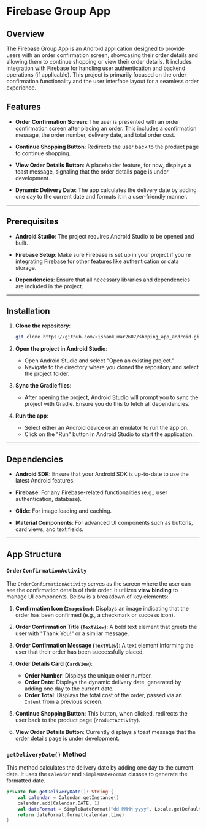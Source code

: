 # Firebase Group App

## Overview

The Firebase Group App is an Android application designed to provide users with an order confirmation screen, showcasing their order details and allowing them to continue shopping or view their order details. It includes integration with Firebase for handling user authentication and backend operations (if applicable). This project is primarily focused on the order confirmation functionality and the user interface layout for a seamless order experience.

## Features

- **Order Confirmation Screen**: The user is presented with an order confirmation screen after placing an order. This includes a confirmation message, the order number, delivery date, and total order cost.
  
- **Continue Shopping Button**: Redirects the user back to the product page to continue shopping. 
  
- **View Order Details Button**: A placeholder feature, for now, displays a toast message, signaling that the order details page is under development.
  
- **Dynamic Delivery Date**: The app calculates the delivery date by adding one day to the current date and formats it in a user-friendly manner.

---

## Prerequisites

- **Android Studio**: The project requires Android Studio to be opened and built.
  
- **Firebase Setup**: Make sure Firebase is set up in your project if you're integrating Firebase for other features like authentication or data storage.
  
- **Dependencies**: Ensure that all necessary libraries and dependencies are included in the project.
  
---

## Installation

1. **Clone the repository**:
    ```bash
    git clone https://github.com/kishankumar2607/shoping_app_android.git
    ```

2. **Open the project in Android Studio**:
   - Open Android Studio and select "Open an existing project."
   - Navigate to the directory where you cloned the repository and select the project folder.

3. **Sync the Gradle files**:
   - After opening the project, Android Studio will prompt you to sync the project with Gradle. Ensure you do this to fetch all dependencies.
   
4. **Run the app**:
   - Select either an Android device or an emulator to run the app on.
   - Click on the "Run" button in Android Studio to start the application.

---

## Dependencies

- **Android SDK**: Ensure that your Android SDK is up-to-date to use the latest Android features.
  
- **Firebase**: For any Firebase-related functionalities (e.g., user authentication, database).
  
- **Glide**: For image loading and caching.
  
- **Material Components**: For advanced UI components such as buttons, card views, and text fields.

---

## App Structure

### `OrderConfirmationActivity` 

The `OrderConfirmationActivity` serves as the screen where the user can see the confirmation details of their order. It utilizes **view binding** to manage UI components. Below is a breakdown of key elements:

1. **Confirmation Icon (`ImageView`)**: Displays an image indicating that the order has been confirmed (e.g., a checkmark or success icon).

2. **Order Confirmation Title (`TextView`)**: A bold text element that greets the user with "Thank You!" or a similar message.

3. **Order Confirmation Message (`TextView`)**: A text element informing the user that their order has been successfully placed.

4. **Order Details Card (`CardView`)**:
    - **Order Number**: Displays the unique order number.
    - **Order Date**: Displays the dynamic delivery date, generated by adding one day to the current date.
    - **Order Total**: Displays the total cost of the order, passed via an `Intent` from a previous screen.

5. **Continue Shopping Button**: This button, when clicked, redirects the user back to the product page (`ProductActivity`).

6. **View Order Details Button**: Currently displays a toast message that the order details page is under development.

### `getDeliveryDate()` Method

This method calculates the delivery date by adding one day to the current date. It uses the `Calendar` and `SimpleDateFormat` classes to generate the formatted date.

```kotlin
private fun getDeliveryDate(): String {
    val calendar = Calendar.getInstance()
    calendar.add(Calendar.DATE, 1)
    val dateFormat = SimpleDateFormat("dd MMMM yyyy", Locale.getDefault())
    return dateFormat.format(calendar.time)
}
